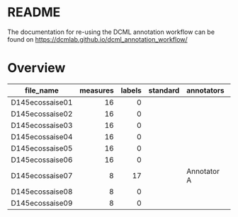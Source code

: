 # README

The documentation for re-using the DCML annotation workflow can be found on https://dcmlab.github.io/dcml_annotation_workflow/

# Overview
|   file_name   |measures|labels|standard|annotators |reviewers |
|---------------|-------:|-----:|--------|-----------|----------|
|D145ecossaise01|      16|     0|        |           |          |
|D145ecossaise02|      16|     0|        |           |          |
|D145ecossaise03|      16|     0|        |           |          |
|D145ecossaise04|      16|     0|        |           |          |
|D145ecossaise05|      16|     0|        |           |          |
|D145ecossaise06|      16|     0|        |           |          |
|D145ecossaise07|       8|    17|        |Annotator A|Reviewer A|
|D145ecossaise08|       8|     0|        |           |          |
|D145ecossaise09|       8|     0|        |           |          |
